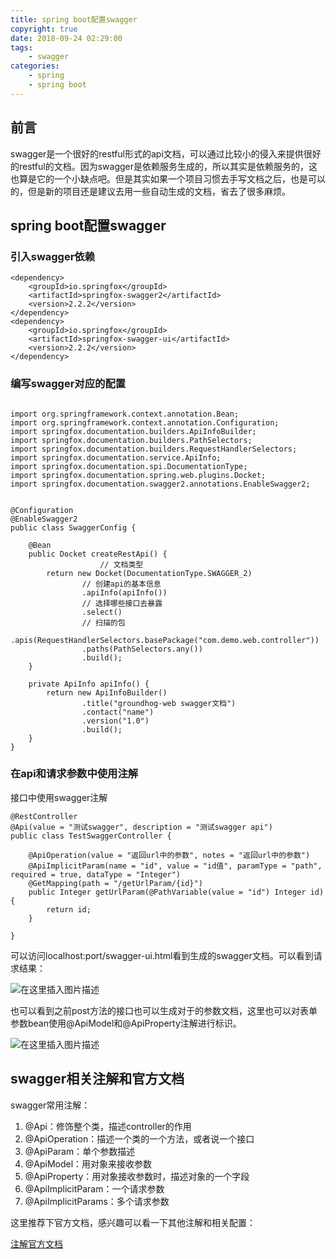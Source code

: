 ```yaml
---
title: spring boot配置swagger
copyright: true
date: 2018-09-24 02:29:00
tags:
	- swagger
categories:
	- spring
	- spring boot
---
```


## 前言

swagger是一个很好的restful形式的api文档，可以通过比较小的侵入来提供很好的restful的文档。因为swagger是依赖服务生成的，所以其实是依赖服务的，这也算是它的一个小缺点吧。但是其实如果一个项目习惯去手写文档之后，也是可以的，但是新的项目还是建议去用一些自动生成的文档，省去了很多麻烦。

<!-- more -->

## spring boot配置swagger

### 引入swagger依赖

```
<dependency>
    <groupId>io.springfox</groupId>
    <artifactId>springfox-swagger2</artifactId>
    <version>2.2.2</version>
</dependency>
<dependency>
    <groupId>io.springfox</groupId>
    <artifactId>springfox-swagger-ui</artifactId>
    <version>2.2.2</version>
</dependency>
```

### 编写swagger对应的配置

```

import org.springframework.context.annotation.Bean;
import org.springframework.context.annotation.Configuration;
import springfox.documentation.builders.ApiInfoBuilder;
import springfox.documentation.builders.PathSelectors;
import springfox.documentation.builders.RequestHandlerSelectors;
import springfox.documentation.service.ApiInfo;
import springfox.documentation.spi.DocumentationType;
import springfox.documentation.spring.web.plugins.Docket;
import springfox.documentation.swagger2.annotations.EnableSwagger2;


@Configuration
@EnableSwagger2
public class SwaggerConfig {

    @Bean
    public Docket createRestApi() {
                    // 文档类型
        return new Docket(DocumentationType.SWAGGER_2)
                // 创建api的基本信息
                .apiInfo(apiInfo())
                // 选择哪些接口去暴露
                .select()
                // 扫描的包
                .apis(RequestHandlerSelectors.basePackage("com.demo.web.controller"))
                .paths(PathSelectors.any())
                .build();
    }

    private ApiInfo apiInfo() {
        return new ApiInfoBuilder()
                .title("groundhog-web swagger文档")
                .contact("name")
                .version("1.0")
                .build();
    }
}
```

### 在api和请求参数中使用注解

接口中使用swagger注解

```
@RestController
@Api(value = "测试swagger", description = "测试swagger api")
public class TestSwaggerController {

    @ApiOperation(value = "返回url中的参数", notes = "返回url中的参数")
    @ApiImplicitParam(name = "id", value = "id值", paramType = "path", required = true, dataType = "Integer")
    @GetMapping(path = "/getUrlParam/{id}")
    public Integer getUrlParam(@PathVariable(value = "id") Integer id) {
        return id;
    }

}
```

可以访问localhost:port/swagger-ui.html看到生成的swagger文档。可以看到请求结果：

![在这里插入图片描述](https://img-blog.csdnimg.cn/20181203005521880.png?x-oss-process=image/watermark,type_ZmFuZ3poZW5naGVpdGk,shadow_10,text_aHR0cHM6Ly9ibG9nLmNzZG4ubmV0L3psajEyMTc=,size_16,color_FFFFFF,t_70)

也可以看到之前post方法的接口也可以生成对于的参数文档，这里也可以对表单参数bean使用@ApiModel和@ApiProperty注解进行标识。

![在这里插入图片描述](https://img-blog.csdnimg.cn/20181203005511537.png?x-oss-process=image/watermark,type_ZmFuZ3poZW5naGVpdGk,shadow_10,text_aHR0cHM6Ly9ibG9nLmNzZG4ubmV0L3psajEyMTc=,size_16,color_FFFFFF,t_70)

## swagger相关注解和官方文档

swagger常用注解：

1. @Api：修饰整个类，描述controller的作用
2. @ApiOperation：描述一个类的一个方法，或者说一个接口
3. @ApiParam：单个参数描述
4. @ApiModel：用对象来接收参数
5. @ApiProperty：用对象接收参数时，描述对象的一个字段
6. @ApiImplicitParam：一个请求参数
7. @ApiImplicitParams：多个请求参数

这里推荐下官方文档，感兴趣可以看一下其他注解和相关配置：

[注解官方文档](https://github.com/swagger-api/swagger-core/wiki/Annotations#apimodel)